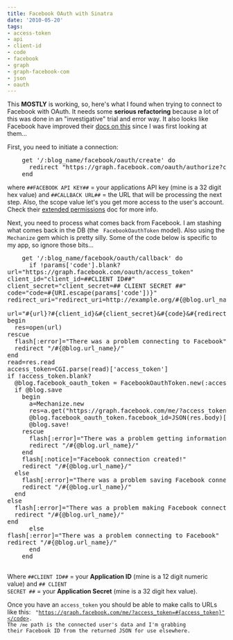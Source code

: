 ```yaml
---
title: Facebook OAuth with Sinatra
date: '2010-05-20'
tags:
- access-token
- api
- client-id
- code
- facebook
- graph
- graph-facebook-com
- json
- oauth
---
```


This <strong>MOSTLY</strong> is working, so, here's what I found when trying to connect to Facebook with OAuth. It needs some <strong>serious refactoring</strong> because a lot of this was done in an "investigative" trial and error way. It also looks like Facebook have improved their <a href='http://developers.facebook.com/docs/api'>docs on this</a> since I was first looking at them...

First, you need to initiate a connection:

<pre lang='ruby'>
    get '/:blog_name/facebook/oauth/create' do
      redirect "https://graph.facebook.com/oauth/authorize?client_id=##FACEBOOK API KEY##&redirect_uri=##CALLBACK URL##&scope=publish_stream,user_status,user_photos,user_about_me"
    end
</pre>

where <code>##FACEBOOK API KEY##</code> = your applications API key (mine is a 32 digit hex value) and <code>##CALLBACK URL##</code> = the URL that will be processing the next step. Also, the scope value let's you get more access to the user's account. Check their <a href='http://developers.facebook.com/docs/authentication/permissions'>extended permissions</a> doc for more info.

Next, you need to process what comes back from Facebook. I am stashing what comes back in the DB (the <code> FacebookOauthToken</code> model). Also using the <code>Mechanize</code> gem which is pretty silly. Some of the code below is specific to my app, so ignore those bits...

<pre lang='ruby'>
    get '/:blog_name/facebook/oauth/callback' do
      if !params['code'].blank?
url="https://graph.facebook.com/oauth/access_token"
client_id="client_id=##CLIENT ID##"
client_secret="client_secret=## CLIENT SECRET ##"
code="code=#{URI.escape(params['code'])}"
redirect_uri="redirect_uri=http://example.org/#{@blog.url_name}/facebook/oauth/callback"
      
url="#{url}?#{client_id}&#{client_secret}&#{code}&#{redirect_uri}"
begin
  res=open(url)
rescue
  flash[:error]="There was a problem connecting to Facebook"
  redirect "/#{@blog.url_name}/"
end
read=res.read
access_token=CGI.parse(read)['access_token']
if !access_token.blank?
  @blog.facebook_oauth_token = FacebookOauthToken.new(:access_token=>access_token,:blog_name=>params[:blog_name])
  if @blog.save
    begin
      a=Mechanize.new
      res=a.get("https://graph.facebook.com/me/?access_token=#{access_token}")
      @blog.facebook_oauth_token.facebook_id=JSON(res.body)['id']
      @blog.save!
    rescue
      flash[:error]="There was a problem getting information from Facebook"
      redirect "/#{@blog.url_name}/"
    end
    flash[:notice]="Facebook connection created!"
    redirect "/#{@blog.url_name}/"
  else
    flash[:error]="There was a problem saving Facebook connection"
    redirect "/#{@blog.url_name}/"
  end
else
  flash[:error]="There was a problem making Facebook connection"
  redirect "/#{@blog.url_name}/"
end
      else
flash[:error]="There was a problem connecting to Facebook"
redirect "/#{@blog.url_name}/"
      end
    end

</pre>

Where <code>##CLIENT ID##</code> = your <strong>Application ID</strong> (mine is a 12 digit numeric value) and <code>## CLIENT SECRET ##</code> = your <strong>Application Secret</strong> (mine is a 32 digit hex value).

Once you have an <code>access_token</code> you should be able to make calls to URLs like this: <code>
"https://graph.facebook.com/me/?access_token=#{access_token}"</code>. The <code>/me</code> path is the connected user's data and I'm grabbing their Facebook ID from the returned JSON for use elsewhere.

